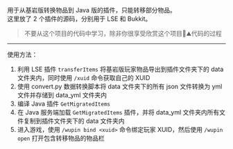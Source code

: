 用于从基岩版转换物品到 Java 版的插件，只能转移部分物品。  
这里放了 2 个插件的源码，分别用于 LSE 和 Bukkit。  
> 不要从这个项目的代码中学习，除非你很享受欣赏这个项目💩⛰️代码的过程  
- - -
使用方法：
1. 利用 LSE 插件 `transferItems` 将基岩版玩家物品导出到插件文件夹下的 data 文件夹内，同时使用 `/xuid` 命令获取自己的 XUID
2. 使用 convert.py 数据转换脚本将 data 文件夹下的所有 json 文件转换为 yml 文件并存储到 data_yml 文件夹内
3. 编译 Java 插件 `GetMigratedItems`
4. 在 Java 服务端加载 `GetMigratedItems` 插件，并将 data_yml 文件夹内所有文件复制到插件文件夹下的 data 文件夹内
5. 进入游戏，使用 `/wupin bind <xuid>` 命令绑定玩家 XUID，然后使用 `/wupin open` 打开包含转移物品的物品栏
